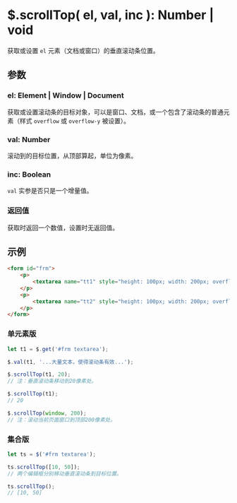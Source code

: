 # $.scrollTop( el, val, inc ): Number | void

获取或设置 `el` 元素（文档或窗口）的垂直滚动条位置。


## 参数

### el: Element | Window | Document

获取或设置滚动条的目标对象，可以是窗口、文档，或一个包含了滚动条的普通元素（样式 `overflow` 或 `overflow-y` 被设置）。


### val: Number

滚动到的目标位置，从顶部算起，单位为像素。


### inc: Boolean

`val` 实参是否只是一个增量值。


### 返回值

获取时返回一个数值，设置时无返回值。


## 示例

```html
<form id="frm">
    <p>
        <textarea name="tt1" style="height: 100px; width: 200px; overflow: scroll;">第一个编辑框。</textarea>
    </p>
    <p>
        <textarea name="tt2" style="height: 100px; width: 200px; overflow: scroll;">The second editbox.</textarea>
    </p>
</form>
```


### 单元素版

```js
let t1 = $.get('#frm textarea');

$.val(t1, '...大量文本，使得滚动条有效...');

$.scrollTop(t1, 20);
// 注：垂直滚动条移动到20像素处。

$.scrollTop(t1);
// 20

$.scrollTop(window, 200);
// 注：滚动当前页面窗口到顶部200像素处。
```


### 集合版

```js
let ts = $('#frm textarea');

ts.scrollTop([10, 50]);
// 两个编辑框分别移动垂直滚动条到目标位置。

ts.scrollTop();
// [10, 50]
```
